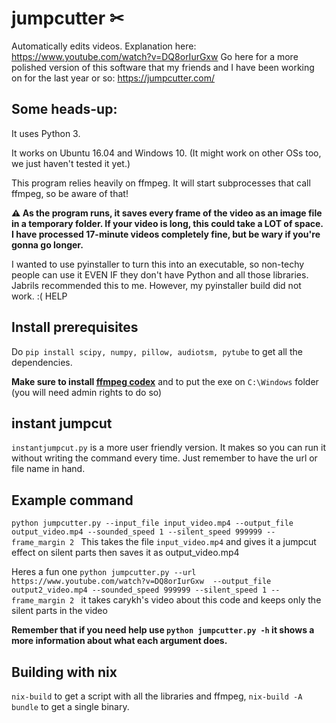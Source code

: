 # jumpcutter ✂
Automatically edits videos. Explanation here: https://www.youtube.com/watch?v=DQ8orIurGxw
Go here for a more polished version of this software that my friends and I have been working on for the last year or so: https://jumpcutter.com/

## Some heads-up:

It uses Python 3.

It works on Ubuntu 16.04 and Windows 10. (It might work on other OSs too, we just haven't tested it yet.)

This program relies heavily on ffmpeg. It will start subprocesses that call ffmpeg, so be aware of that!

**⚠ As the program runs, it saves every frame of the video as an image file in a
temporary folder. If your video is long, this could take a LOT of space.
I have processed 17-minute videos completely fine, but be wary if you're gonna go longer.**


I wanted to use pyinstaller to turn this into an executable, so non-techy people
can use it EVEN IF they don't have Python and all those libraries. Jabrils 
recommended this to me. However, my pyinstaller build did not work. :( HELP

## Install prerequisites
Do `pip install scipy, numpy, pillow, audiotsm, pytube` to get all the dependencies.

**Make sure to install [ffmpeg codex](https://ffmpeg.org/download.html)** and to put the exe on `C:\Windows` folder (you will need admin rights to do so)

## instant jumpcut
 `instantjumpcut.py` is a more user friendly version. It makes so you can run it without writing the command every time. Just remember to have the url or file name in hand.

## Example command

`python jumpcutter.py --input_file input_video.mp4 --output_file output_video.mp4 --sounded_speed 1 --silent_speed 999999 --frame_margin 2 `
This takes the file `input_video.mp4` and gives it a jumpcut effect on silent parts then saves it as output_video.mp4

Heres a fun one `python jumpcutter.py --url https://www.youtube.com/watch?v=DQ8orIurGxw  --output_file output2_video.mp4 --sounded_speed 999999 --silent_speed 1 --frame_margin 2 `
it takes carykh's video about this code and keeps only the silent parts in the video

**Remember that if you need help use `python jumpcutter.py -h` it shows a more information about what each argument does.**

## Building with nix
`nix-build` to get a script with all the libraries and ffmpeg, `nix-build -A bundle` to get a single binary.
